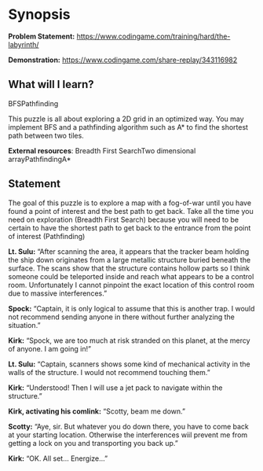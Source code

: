 
# Synopsis

**Problem Statement:** https://www.codingame.com/training/hard/the-labyrinth/

**Demonstration:** https://www.codingame.com/share-replay/343116982

## What will I learn?
BFSPathfinding

This puzzle is all about exploring a 2D grid in an optimized way. You may implement BFS and a pathfinding algorithm such as A* to find the shortest path between two tiles.

**External resources**: Breadth First SearchTwo dimensional arrayPathfindingA*


## Statement
The goal of this puzzle is to explore a map with a fog-of-war until you have found a point of interest and the best path to get back. Take all the time you need on exploration (Breadth First Search) because you will need to be certain to have the shortest path to get back to the entrance from the point of interest (Pathfinding)


**Lt. Sulu:** “After scanning the area, it appears that the tracker beam holding the ship down originates from a large metallic structure buried beneath the surface. The scans show that the structure contains hollow parts so I think someone could be teleported inside and reach what appears to be a control room. Unfortunately I cannot pinpoint the exact location of this control room due to massive interferences.”

**Spock:** “Captain, it is only logical to assume that this is another trap. I would not recommend sending anyone in there without further analyzing the situation.”

**Kirk:** “Spock, we are too much at risk stranded on this planet, at the mercy of anyone. I am going in!”

**Lt. Sulu:** “Captain, scanners shows some kind of mechanical activity in the walls of the structure. I would not recommend touching them.”

**Kirk:** “Understood! Then I will use a jet pack to navigate within the structure.”

**Kirk, activating his comlink:** “Scotty, beam me down.”

**Scotty:** “Aye, sir. But whatever you do down there, you have to come back at your starting location. Otherwise the interferences wiil prevent me from getting a lock on you and transporting you back up.”

**Kirk:** “OK. All set... Energize...”
